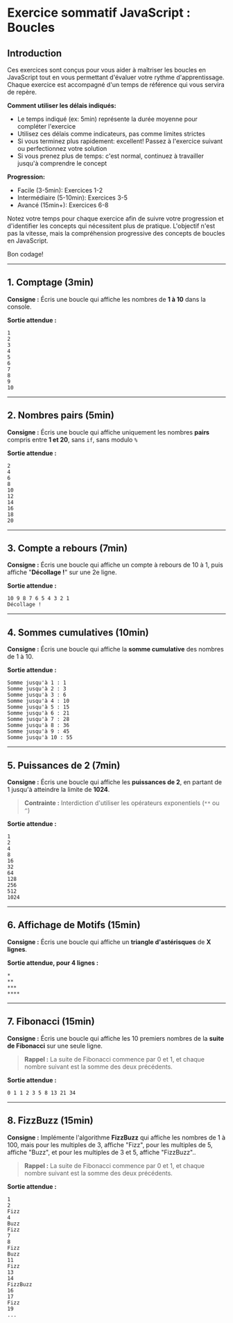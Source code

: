 # Exercice sommatif JavaScript : Boucles

## Introduction

Ces exercices sont conçus pour vous aider à maîtriser les boucles en JavaScript tout en vous permettant d'évaluer votre rythme d'apprentissage. Chaque exercice est accompagné d'un temps de référence qui vous servira de repère.

**Comment utiliser les délais indiqués:**
- Le temps indiqué (ex: 5min) représente la durée moyenne pour compléter l'exercice
- Utilisez ces délais comme indicateurs, pas comme limites strictes
- Si vous terminez plus rapidement: excellent! Passez à l'exercice suivant ou perfectionnez votre solution
- Si vous prenez plus de temps: c'est normal, continuez à travailler jusqu'à comprendre le concept

**Progression:**
- Facile (3-5min): Exercices 1-2
- Intermédiaire (5-10min): Exercices 3-5
- Avancé (15min+): Exercices 6-8

Notez votre temps pour chaque exercice afin de suivre votre progression et d'identifier les concepts qui nécessitent plus de pratique. L'objectif n'est pas la vitesse, mais la compréhension progressive des concepts de boucles en JavaScript.

Bon codage!

---

## 1. Comptage (3min)
**Consigne :** Écris une boucle qui affiche les nombres de **1 à 10** dans la console.

**Sortie attendue :**
```
1
2
3
4
5
6
7
8
9
10
```

---


## 2. Nombres pairs  (5min)
**Consigne :** Écris une boucle qui affiche uniquement les nombres **pairs** compris entre **1 et 20**, sans `if`, sans modulo `%`

**Sortie attendue :**
```
2
4
6
8
10
12
14
16
18
20
```
---


## 3. Compte a rebours (7min)
**Consigne :** Écris une boucle qui affiche un compte à rebours de 10 à 1, puis affiche "**Décollage !**" sur une 2e ligne.

**Sortie attendue :**
```
10 9 8 7 6 5 4 3 2 1
Décollage !
```



---

## 4. Sommes cumulatives (10min)
**Consigne :** Écris une boucle qui affiche la **somme cumulative** des nombres de 1 à 10.

**Sortie attendue :**
```
Somme jusqu'à 1 : 1
Somme jusqu'à 2 : 3
Somme jusqu'à 3 : 6
Somme jusqu'à 4 : 10
Somme jusqu'à 5 : 15
Somme jusqu'à 6 : 21
Somme jusqu'à 7 : 28
Somme jusqu'à 8 : 36
Somme jusqu'à 9 : 45
Somme jusqu'à 10 : 55
```


---

## 5. Puissances de 2 (7min)
**Consigne :** Écris une boucle qui affiche les **puissances de 2**, en partant de 1 jusqu'à atteindre la limite de **1024**.

> **Contrainte :**  Interdiction d'utiliser les opérateurs exponentiels (`**` ou `^`)

**Sortie attendue :**
```
1
2
4
8
16
32
64
128
256
512
1024
```


---

## 6. Affichage de Motifs (15min)
**Consigne :** Écris une boucle qui affiche un **triangle d'astérisques** de **X lignes**.

**Sortie attendue, pour 4 lignes :**
```
*
**
***
****
```


---

## 7. Fibonacci (15min)
**Consigne :** Écris une boucle qui affiche les 10 premiers nombres de la **suite de Fibonacci** sur une seule ligne.
> **Rappel :** La suite de Fibonacci commence par 0 et 1, et chaque nombre suivant est la somme des deux précédents.

**Sortie attendue :**

```
0 1 1 2 3 5 8 13 21 34
```



---

## 8. FizzBuzz (15min)
**Consigne :** Implémente l'algorithme **FizzBuzz** qui affiche les nombres de 1 à 100, mais pour les multiples de 3, affiche "Fizz", pour les multiples de 5, affiche "Buzz", et pour les multiples de 3 et 5, affiche "FizzBuzz"..
> **Rappel :** La suite de Fibonacci commence par 0 et 1, et chaque nombre suivant est la somme des deux précédents.

**Sortie attendue :**

```
1
2
Fizz
4
Buzz
Fizz
7
8
Fizz
Buzz
11
Fizz
13
14
FizzBuzz
16
17
Fizz
19
...
```


